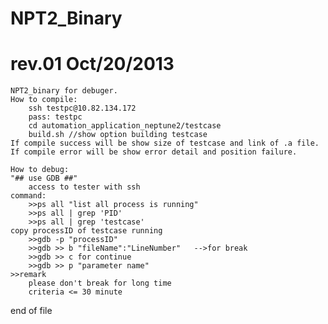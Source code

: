 NPT2_Binary
===========
rev.01
	Oct/20/2013
===========

	NPT2_binary for debuger.
	How to compile:
		ssh testpc@10.82.134.172
		pass: testpc		
		cd automation_application_neptune2/testcase
		build.sh //show option building testcase
	If compile success will be show size of testcase and link of .a file.
	If compile error will be show error detail and position failure.

	How to debug:
	"## use GDB ##"
		access to tester with ssh
	command:
		>>ps all "list all process is running"
		>>ps all | grep 'PID'
		>>ps all | grep 'testcase'
	copy processID of testcase running
		>>gdb -p "processID"
		>>gdb >> b "fileName":"LineNumber"   -->for break 
		>>gdb >> c for continue
		>>gdb >> p "parameter name"
	>>remark 
		please don't break for long time
		criteria <= 30 minute
		
end of file